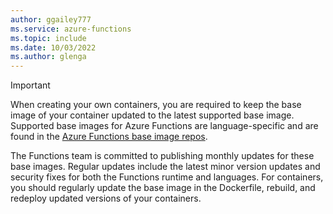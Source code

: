 ```yaml
---
author: ggailey777
ms.service: azure-functions
ms.topic: include
ms.date: 10/03/2022	
ms.author: glenga
---
```

> [!IMPORTANT]
> When creating your own containers, you are required to keep the base image of your container updated to the latest supported base image. Supported base images for Azure Functions are language-specific and are found in the [Azure Functions base image repos](https://mcr.microsoft.com/catalog?search=functions). 
>
> The Functions team is committed to publishing monthly updates for these base images. Regular updates include the latest minor version updates and security fixes for both the Functions runtime and languages. For containers, you should regularly update the base image in the Dockerfile, rebuild, and redeploy updated versions of your containers. 
